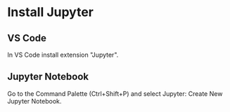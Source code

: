 # Install Jupyter
## VS Code
In VS Code install extension "Jupyter".
## Jupyter Notebook
Go to the Command Palette (Ctrl+Shift+P) and select Jupyter: Create New Jupyter Notebook.
